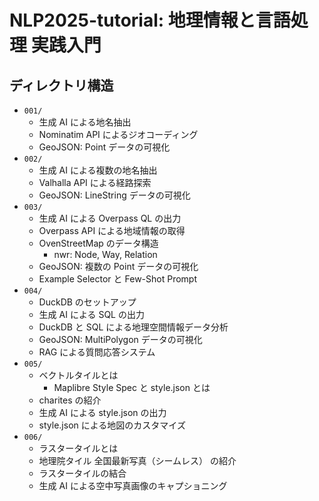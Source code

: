 # NLP2025-tutorial: 地理情報と言語処理 実践入門

## ディレクトリ構造

- `001/`
  - 生成 AI による地名抽出
  - Nominatim API によるジオコーディング
  - GeoJSON: Point データの可視化
- `002/`
  - 生成 AI による複数の地名抽出
  - Valhalla API による経路探索
  - GeoJSON: LineString データの可視化
- `003/`
  - 生成 AI による Overpass QL の出力
  - Overpass API による地域情報の取得
  - OvenStreetMap のデータ構造
    - nwr: Node, Way, Relation
  - GeoJSON: 複数の Point データの可視化
  - Example Selector と Few-Shot Prompt
- `004/`
  - DuckDB のセットアップ
  - 生成 AI による SQL の出力
  - DuckDB と SQL による地理空間情報データ分析
  - GeoJSON: MultiPolygon データの可視化
  - RAG による質問応答システム
- `005/`
  - ベクトルタイルとは
    - Maplibre Style Spec と style.json とは
  - charites の紹介
  - 生成 AI による style.json の出力
  - style.json による地図のカスタマイズ
- `006/`
  - ラスタータイルとは
  - 地理院タイル 全国最新写真（シームレス） の紹介
  - ラスタータイルの結合
  - 生成 AI による空中写真画像のキャプショニング
